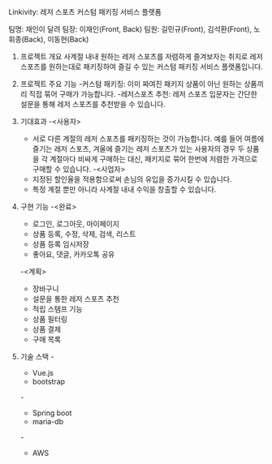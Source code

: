 Linkivity: 레저 스포츠 커스텀 패키징 서비스 플랫폼

팀명: 재인이 달려
팀장: 이재인(Front, Back)
팀원: 길민규(Front), 김석환(Front), 노휘종(Back), 이동현(Back)

1. 프로젝트 개요
    사계절 내내 원하는 레저 스포츠를 저렴하게 즐겨보자는 취지로
    레저 스포츠를 원하는대로 패키징하여 즐길 수 있는 커스텀 패키징 서비스 플랫폼입니다.

2. 프로젝트 주요 기능
    -커스텀 패키징: 이미 짜여진 패키지 상품이 아닌 원하는 상품끼리 직접 묶어 구매가 가능합니다.
    -레저스포츠 추천: 레저 스포츠 입문자는 간단한 설문을 통해 레저 스포츠를 추천받을 수 있습니다.

3. 기대효과
    -<사용자>
     - 서로 다른 계절의 레저 스포츠를 패키징하는 것이 가능합니다.
       예를 들어 여름에 즐기는 레저 스포츠, 겨울에 즐기는 레저 스포츠가 있는 사용자의 경우 두 상품을 각 계절마다 비싸게 구매하는 대신,
       패키지로 묶어 한번에 저렴한 가격으로 구매할 수 있습니다.
    -<사업자>
     - 지정된 할인율을 적용함으로써 손님의 유입을 증가시킬 수 있습니다.
     - 특정 계절 뿐만 아니라 사계절 내내 수익을 창출할 수 있습니다.

4. 구현 기능
    -<완료>
     - 로그인, 로그아웃, 마이페이지
     - 상품 등록, 수정, 삭제, 검색, 리스트
     - 상품 등록 임시저장
     - 좋아요, 댓글, 카카오톡 공유
    
    -<계획>
     - 장바구니
     - 설문을 통한 레저 스포츠 추천
     - 적립 스탬프 기능
     - 상품 필터링
     - 상품 결제
     - 구매 목록

     
5. 기술 스택
    -<Frontend>
     - Vue.js
     - bootstrap

    -<Backend>
     - Spring boot
     - maria-db
     
    -<Server>
     - AWS


